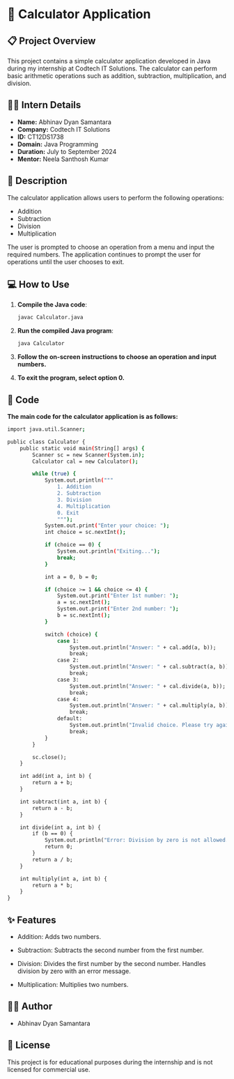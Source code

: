 # 📱 Calculator Application

## 📋 Project Overview

This project contains a simple calculator application developed in Java during my internship at Codtech IT Solutions. The calculator can perform basic arithmetic operations such as addition, subtraction, multiplication, and division.

## 👨‍💼 Intern Details

- **Name:** Abhinav Dyan Samantara
- **Company:** Codtech IT Solutions
- **ID:** CT12DS1738
- **Domain:** Java Programming
- **Duration:** July to September 2024
- **Mentor:** Neela Santhosh Kumar

## 📜 Description

The calculator application allows users to perform the following operations:
- Addition
- Subtraction
- Division
- Multiplication

The user is prompted to choose an operation from a menu and input the required numbers. The application continues to prompt the user for operations until the user chooses to exit.

## 💻 How to Use

1. **Compile the Java code**:
   ```bash
   javac Calculator.java

2. **Run the compiled Java program**:
   ```bash
   java Calculator
3. **Follow the on-screen instructions to choose an operation and input numbers.**

4. **To exit the program, select option 0.**

## 📝 Code

**The main code for the calculator application is as follows:**

```bash
import java.util.Scanner;

public class Calculator {
    public static void main(String[] args) {
        Scanner sc = new Scanner(System.in);
        Calculator cal = new Calculator();

        while (true) {
            System.out.println("""
                1. Addition
                2. Subtraction
                3. Division
                4. Multiplication
                0. Exit
                """);
            System.out.print("Enter your choice: ");
            int choice = sc.nextInt();

            if (choice == 0) {
                System.out.println("Exiting...");
                break;
            }

            int a = 0, b = 0;

            if (choice >= 1 && choice <= 4) {
                System.out.print("Enter 1st number: ");
                a = sc.nextInt();
                System.out.print("Enter 2nd number: ");
                b = sc.nextInt();
            }

            switch (choice) {
                case 1:
                    System.out.println("Answer: " + cal.add(a, b));
                    break;
                case 2:
                    System.out.println("Answer: " + cal.subtract(a, b));
                    break;
                case 3:
                    System.out.println("Answer: " + cal.divide(a, b));
                    break;
                case 4:
                    System.out.println("Answer: " + cal.multiply(a, b));
                    break;
                default:
                    System.out.println("Invalid choice. Please try again.");
                    break;
            }
        }

        sc.close();
    }

    int add(int a, int b) {
        return a + b;
    }

    int subtract(int a, int b) {
        return a - b;
    }

    int divide(int a, int b) {
        if (b == 0) {
            System.out.println("Error: Division by zero is not allowed.");
            return 0;
        }
        return a / b;
    }

    int multiply(int a, int b) {
        return a * b;
    }
}
```

## ✨ Features

* Addition: Adds two numbers.

* Subtraction: Subtracts the second number from the first number.

* Division: Divides the first number by the second number. Handles division by zero with an error message.

* Multiplication: Multiplies two numbers.

## 👨‍🎓 Author

* Abhinav Dyan Samantara

## 📄 License
This project is for educational purposes during the internship and is not licensed for commercial use.
